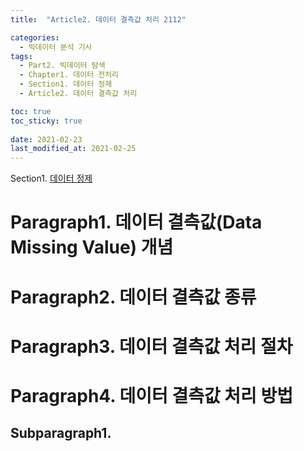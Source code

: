 ```yaml
---
title:  "Article2. 데이터 결측값 처리 2112"

categories:
  - 빅데이터 분석 기사
tags: 
  - Part2. 빅데이터 탐색
  - Chapter1. 데이터 전처리
  - Section1. 데이터 정제
  - Article2. 데이터 결측값 처리

toc: true
toc_sticky: true
 
date: 2021-02-23
last_modified_at: 2021-02-25
---
```


Section1. [데이터 정제]()

# Paragraph1. 데이터 결측값(Data Missing Value) 개념

# Paragraph2. 데이터 결측값 종류

# Paragraph3. 데이터 결측값 처리 절차

# Paragraph4. 데이터 결측값 처리 방법

## Subparagraph1.